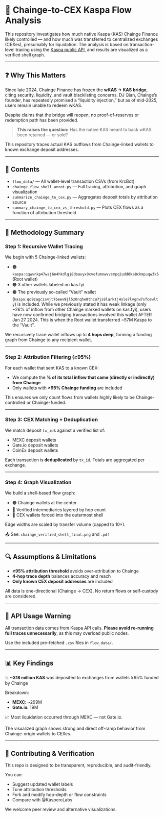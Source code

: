 # 🧾 Chainge-to-CEX Kaspa Flow Analysis

This repository investigates how much native Kaspa (KAS) Chainge Finance likely controlled — and how much was transferred to centralized exchanges (CEXes), presumably for liquidation. The analysis is based on transaction-level tracing using the [Kaspa public API](https://api.kaspa.org/docs), and results are visualized as a verified shell graph.

---

## ❓ Why This Matters

Since late 2024, Chainge Finance has frozen the **wKAS → KAS bridge**, citing security, liquidity, and vault blacklisting concerns. DJ Qian, Chainge’s founder, has repeatedly promised a “liquidity injection,” but as of mid-2025, users remain unable to redeem wKAS.

Despite claims that the bridge will reopen, no proof-of-reserves or redemption path has been provided.

> **This raises the question:**
> Has the native KAS meant to back wKAS been retained — or sold?

This repository traces actual KAS outflows from Chainge-linked wallets to known exchange deposit addresses.

---

## 📁 Contents

- `flow_data/` — All wallet-level transaction CSVs (from KrcBot)
- `chainge_flow_shell_annot.py` — Full tracing, attribution, and graph visualization
- `summarize_chainge_to_cex.py` — Aggregates deposit totals by attribution source
- `summary_chainge_to_cex_vs_threshold.py` — Plots CEX flows as a function of attribution threshold

---

## 🧠 Methodology Summary

### Step 1: Recursive Wallet Tracing

We begin with 5 Chainge-linked wallets:
- 🟠 `kaspa:qqwvnkp47wsj6n4hkdlgj8dsauyx0xvefunnwvvsmpq2udd0ka8ckmpuqw3k5` (Root wallet)
- 🟠 3 other wallets labeled on kas.fyi
- 🟠 The previously so-called “Vault” wallet (`kaspa:qq9zagcza4jt76eev9jl5z0nqhe0thcu7js8larktj4sle7lvgnw7sfcewlty`) is included. While we previously stated it has weak linkage (only ~26% of inflow from other Chainge marked wallets on kas.fyi), users have now confirmed bridging transactions involved this wallet AFTER Jan 27 2024. This is when the Root wallet transferred ~57M Kaspa to the ”Vault”. 

We recursively trace wallet inflows up to **4 hops deep**, forming a funding graph from Chainge to any recipient wallet.

---

### Step 2: Attribution Filtering (≥95%)

For each wallet that sent KAS to a known CEX:
- We compute the **% of its total inflow that came (directly or indirectly) from Chainge**
- Only wallets with **≥95% Chainge funding** are included

This ensures we only count flows from wallets highly likely to be Chainge-controlled or Chainge-funded.

---

### Step 3: CEX Matching + Deduplication

We match deposit `tx_id`s against a verified list of:
- MEXC deposit wallets
- Gate.io deposit wallets
- CoinEx deposit wallets

Each transaction is **deduplicated** by `tx_id`. Totals are aggregated per exchange.

---

### Step 4: Graph Visualization

We build a shell-based flow graph:
- 🟠 Chainge wallets at the center
- 🔵 Verified intermediaries layered by hop count
- 🔴 CEX wallets forced into the outermost shell

Edge widths are scaled by transfer volume (capped to 10×).

📤 See: `chainge_verified_shell_final.png` and `.pdf`

---

## 🔍 Assumptions & Limitations

- **≥95% attribution threshold** avoids over-attribution to Chainge
- **4-hop trace depth** balances accuracy and reach
- **Only known CEX deposit addresses** are included

All data is one-directional (Chainge → CEX). No return flows or self-custody are considered.

---

## 🚨 API Usage Warning

All transaction data comes from Kaspa API calls. 
**Please avoid re-running full traces unnecessarily**, as this may overload public nodes.

Use the included pre-fetched `.csv` files in `flow_data/`.

---

## 📊 Key Findings

💥 **~318 million KAS** was deposited to exchanges from wallets ≥95% funded by Chainge

Breakdown:
- **MEXC**: ~299M
- **Gate.io**: 19M


📈 Most liquidation occurred through MEXC — not Gate.io.

The visualized graph shows strong and direct off-ramp behavior from Chainge-origin wallets to CEXes.

---

## 🤝 Contributing & Verification

This repo is designed to be transparent, reproducible, and audit-friendly.

You can:
- Suggest updated wallet labels
- Tune attribution thresholds
- Fork and modify hop-depth or flow constraints
- Compare with @KasperoLabs

We welcome peer review and alternative visualizations.
